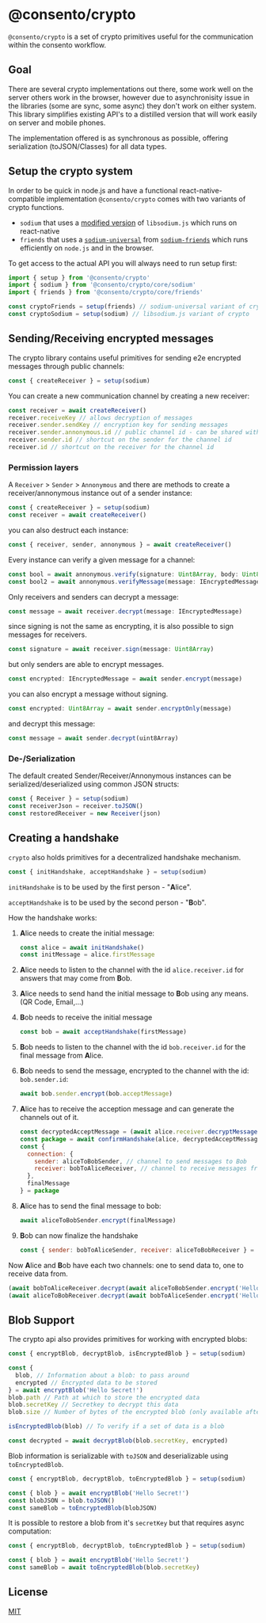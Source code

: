 # @consento/crypto

`@consento/crypto` is a set of crypto primitives useful for the communication within the
consento workflow.

## Goal

There are several crypto implementations out there, some work well on the server others work
in the browser, however due to asynchronisity issue in the libraries (some are sync, some async)
they don't work on either system. This library simplifies existing API's to a distilled
version that will work easily on server and mobile phones.

The implementation offered is as synchronous as possible, offering serialization (toJSON/Classes)
for all data types.

## Setup the crypto system

In order to be quick in node.js and have a functional react-native-compatible implementation
`@consento/crypto` comes with two variants of crypto functions.

- `sodium` that uses a [modified version](https://github.com/consento-org/libsodium.js) of `libsodium.js` which runs on react-native
- `friends` that uses a [`sodium-universal`](https://github.com/sodium-friends/sodium-universal) from [`sodium-friends`](https://github.com/sodium-friends) which runs efficiently on `node.js` and in the browser.

To get access to the actual API you will always need to run setup first:

```javascript
import { setup } from '@consento/crypto'
import { sodium } from '@consento/crypto/core/sodium'
import { friends } from '@consento/crypto/core/friends'

const cryptoFriends = setup(friends) // sodium-universal variant of crypto
const cryptoSodium = setup(sodium) // libsodium.js variant of crypto
```

## Sending/Receiving encrypted messages

The crypto library contains useful primitives for sending e2e encrypted
messages through public channels:


```javascript
const { createReceiver } = setup(sodium)
```

You can create a new communication channel by creating a new receiver:

```javascript
const receiver = await createReceiver()
receiver.receiveKey // allows decryption of messages
receiver.sender.sendKey // encryption key for sending messages
receiver.sender.annonymous.id // public channel id - can be shared with other people - also used to verify if a message was properly sent.
receiver.sender.id // shortcut on the sender for the channel id
receiver.id // shortcut on the receiver for the channel id
```

### Permission layers

A `Receiver` &gt; `Sender` &gt; `Annonymous` and there are methods to create a receiver/annonymous
instance out of a sender instance:

```javascript
const { createReceiver } = setup(sodium)
const receiver = await createReceiver()
```

you can also destruct each instance:

```javascript
const { receiver, sender, annonymous } = await createReceiver()
```

Every instance can verify a given message for a channel:

```javascript
const bool = await annonymous.verify(signature: Uint8Array, body: Uint8Array)
const bool2 = await annonymous.verifyMessage(message: IEncryptedMessage)
```

Only receivers and senders can decrypt a message:

```javascript
const message = await receiver.decrypt(message: IEncryptedMessage)
```

since signing is not the same as encrypting, it is also possible to sign messages for receivers.

```javascript
const signature = await receiver.sign(message: Uint8Array)
```

but only senders are able to encrypt messages.

```javascript
const encrypted: IEncryptedMessage = await sender.encrypt(message)
```

you can also encrypt a message without signing.

```javascript
const encrypted: Uint8Array = await sender.encryptOnly(message)
```

and decrypt this message:

```javascript
const message = await sender.decrypt(uint8Array)
```

### De-/Serialization

The default created Sender/Receiver/Annonymous instances can be serialized/deserialized
using common JSON structs:

```javascript
const { Receiver } = setup(sodium)
const receiverJson = receiver.toJSON()
const restoredReceiver = new Receiver(json)
```

## Creating a handshake

`crypto` also holds primitives for a decentralized handshake mechanism.

```javascript
const { initHandshake, acceptHandshake } = setup(sodium)
```

`initHandshake` is to be used by the first person - "**A**lice".

`acceptHandshake` is to be used by the second person - "**B**ob".

How the handshake works:

1. **A**lice needs to create the initial message:

    ```javascript
    const alice = await initHandshake()
    const initMessage = alice.firstMessage
    ```

2. **A**lice needs to listen to the channel with the id `alice.receiver.id` for answers that may come from **B**ob.
3. **A**lice needs to send hand the initial message to **B**ob using any means. (QR Code, Email,...)
4. **B**ob needs to receive the initial message

    ```javascript
    const bob = await acceptHandshake(firstMessage)
    ```

5. **B**ob needs to listen to the channel with the id `bob.receiver.id` for the final message from **A**lice.
6. **B**ob needs to send the message, encrypted to the channel with the id: `bob.sender.id`:

    ```javascript
    await bob.sender.encrypt(bob.acceptMessage)
    ```

7. **A**lice has to receive the acception message and can generate the channels out of it.

    ```javascript
    const decryptedAcceptMessage = (await alice.receiver.decryptMessage(acceptMessage)).body
    const package = await confirmHandshake(alice, decryptedAcceptMessage)
    const {
      connection: {
        sender: aliceToBobSender, // channel to send messages to Bob
        receiver: bobToAliceReceiver, // channel to receive messages from Bob
      },
      finalMessage
    } = package
    ```

8. **A**lice has to send the final message to bob:

    ```javascript
    await aliceToBobSender.encrypt(finalMessage)
    ```

9. **B**ob can now finalize the handshake

    ```javascript
    const { sender: bobToAliceSender, receiver: aliceToBobReceiver } = await bob.finalize(finalMessage)
    ```

Now **A**lice and **B**ob have each two channels: one to send data to, one to receive data from.

```javascript
(await bobToAliceReceiver.decrypt(await aliceToBobSender.encrypt('Hello Bob!')).body // Hello Bob!
(await aliceToBobReceiver.decrypt(await bobToAliceSender.encrypt('Hello Alice!'))).body // Hello Alice!
```

## Blob Support

The crypto api also provides primitives for working with encrypted blobs:

```javascript
const { encryptBlob, decryptBlob, isEncryptedBlob } = setup(sodium)

const {
  blob, // Information about a blob: to pass around
  encrypted // Encrypted data to be stored
} = await encryptBlob('Hello Secret!')
blob.path // Path at which to store the encrypted data
blob.secretKey // Secretkey to decrypt this data
blob.size // Number of bytes of the encrypted blob (only available after encryption)

isEncryptedBlob(blob) // To verify if a set of data is a blob

const decrypted = await decryptBlob(blob.secretKey, encrypted)
```

Blob information is serializable with `toJSON` and deserializable using `toEncryptedBlob`.

```javascript
const { encryptBlob, decryptBlob, toEncryptedBlob } = setup(sodium)

const { blob } = await encryptBlob('Hello Secret!')
const blobJSON = blob.toJSON()
const sameBlob = toEncryptedBlob(blobJSON)
```

It is possible to restore a blob from it's `secretKey` but that requires async computation:

```javascript
const { encryptBlob, decryptBlob, toEncryptedBlob } = setup(sodium)

const { blob } = await encryptBlob('Hello Secret!')
const sameBlob = await toEncryptedBlob(blob.secretKey)
```

## License

[MIT](./LICENSE)
